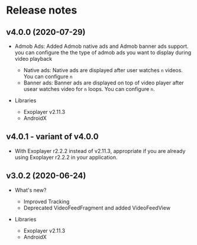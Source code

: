 # Release notes #

## v4.0.0 (2020-07-29) ##

*   Admob Ads: Added Admob native ads and Admob banner ads support. 
    you can configure the the type of admob ads you want to display during video playback
    
    * Native ads: Native ads are displayed after user watches `n` videos. You can configure `n`
    * Banner ads: Banner ads are displayed on top of video player after usear watches video for `n` loops. You can configure `n`. 
    
*   Libraries 
    
    * Exoplayer v2.11.3
    * AndroidX 
    
## v4.0.1 - variant of v4.0.0 ##

   * With Exoplayer r2.2.2 instead of v2.11.3, appropriate if you are already using Exoplayer r2.2.2 in your application. 
    

## v3.0.2 (2020-06-24) ##

* What's new? 
  
    * Improved Tracking
    * Deprecated VideoFeedFragment and added VideoFeedView

*   Libraries     
    * Exoplayer v2.11.3
    * AndroidX 

